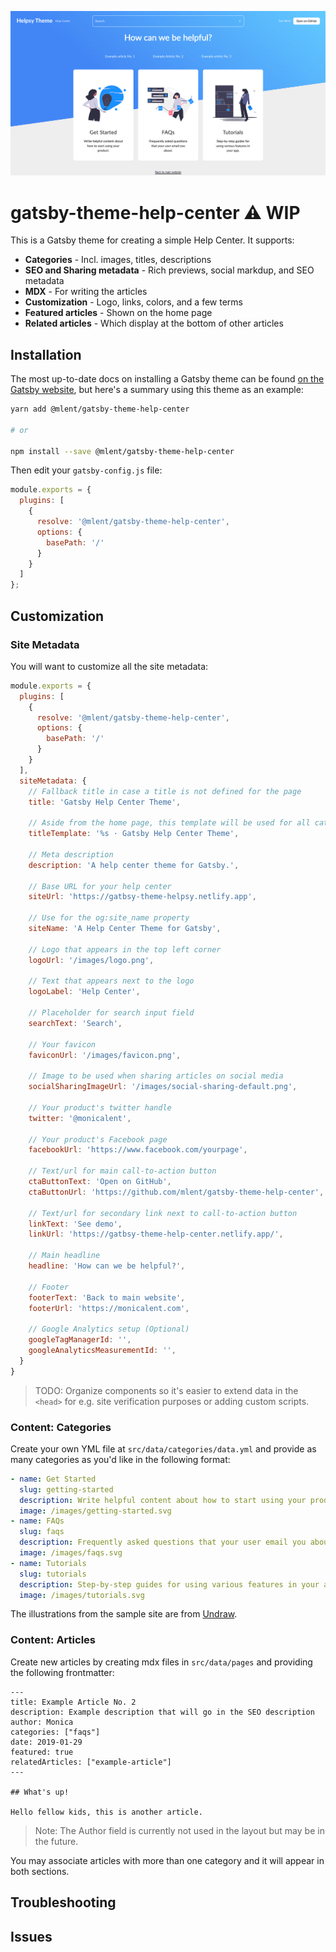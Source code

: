 ![Gatsby Help Center theme](gatsby-theme-help-center/static/images/social-sharing-default.png)

# gatsby-theme-help-center :warning: WIP

This is a Gatsby theme for creating a simple Help Center. It supports:

- **Categories** - Incl. images, titles, descriptions
- **SEO and Sharing metadata** - Rich previews, social markdup, and SEO metadata
- **MDX** - For writing the articles
- **Customization** - Logo, links, colors, and a few terms
- **Featured articles** - Shown on the home page
- **Related articles** - Which display at the bottom of other articles

## Installation

The most up-to-date docs on installing a Gatsby theme can be found [on the Gatsby website](https://www.gatsbyjs.org/docs/themes/using-a-gatsby-theme/),
but here's a summary using this theme as an example:

```bash
yarn add @mlent/gatsby-theme-help-center

# or

npm install --save @mlent/gatsby-theme-help-center
```

Then edit your `gatsby-config.js` file:

```javascript
module.exports = {
  plugins: [
    {
      resolve: '@mlent/gatsby-theme-help-center',
      options: {
        basePath: '/'
      }
    }
  ]
};
```

## Customization

### Site Metadata

You will want to customize all the site metadata:

```javascript
module.exports = {
  plugins: [
    {
      resolve: '@mlent/gatsby-theme-help-center',
      options: {
        basePath: '/'
      }
    }
  ],
  siteMetadata: {
    // Fallback title in case a title is not defined for the page
    title: 'Gatsby Help Center Theme',

    // Aside from the home page, this template will be used for all category/article pages
    titleTemplate: '%s · Gatsby Help Center Theme',

    // Meta description
    description: 'A help center theme for Gatsby.',

    // Base URL for your help center
    siteUrl: 'https://gatbsy-theme-helpsy.netlify.app',

    // Use for the og:site_name property
    siteName: 'A Help Center Theme for Gatsby',

    // Logo that appears in the top left corner
    logoUrl: '/images/logo.png',

    // Text that appears next to the logo
    logoLabel: 'Help Center',

    // Placeholder for search input field
    searchText: 'Search',

    // Your favicon 
    faviconUrl: '/images/favicon.png',

    // Image to be used when sharing articles on social media
    socialSharingImageUrl: '/images/social-sharing-default.png',

    // Your product's twitter handle
    twitter: '@monicalent',

    // Your product's Facebook page
    facebookUrl: 'https://www.facebook.com/yourpage',

    // Text/url for main call-to-action button
    ctaButtonText: 'Open on GitHub',
    ctaButtonUrl: 'https://github.com/mlent/gatsby-theme-help-center',

    // Text/url for secondary link next to call-to-action button
    linkText: 'See demo',
    linkUrl: 'https://gatbsy-theme-help-center.netlify.app/',

    // Main headline
    headline: 'How can we be helpful?',

    // Footer
    footerText: 'Back to main website',
    footerUrl: 'https://monicalent.com',

    // Google Analytics setup (Optional)
    googleTagManagerId: '',
    googleAnalyticsMeasurementId: '',
  }
}
```

> TODO: Organize components so it's easier to extend data in the `<head>` for e.g.
> site verification purposes or adding custom scripts.

### Content: Categories

Create your own YML file at `src/data/categories/data.yml` and provide as many categories
as you'd like in the following format:

```yml
- name: Get Started
  slug: getting-started
  description: Write helpful content about how to start using your product.
  image: /images/getting-started.svg
- name: FAQs
  slug: faqs
  description: Frequently asked questions that your user email you about.
  image: /images/faqs.svg
- name: Tutorials
  slug: tutorials
  description: Step-by-step guides for using various features in your app.
  image: /images/tutorials.svg
```

The illustrations from the sample site are from [Undraw](https://undraw.co/illustrations).

### Content: Articles

Create new articles by creating mdx files in `src/data/pages` and providing the following frontmatter:

```
---
title: Example Article No. 2
description: Example description that will go in the SEO description
author: Monica
categories: ["faqs"]
date: 2019-01-29
featured: true
relatedArticles: ["example-article"]
---

## What's up!

Hello fellow kids, this is another article.
```

> Note: The Author field is currently not used in the layout but may be in the future.

You may associate articles with more than one category and it will appear in both sections.

## Troubleshooting

## Issues
